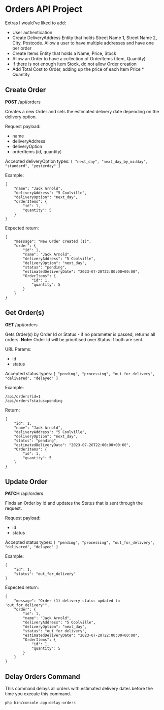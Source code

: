 # Orders API Project
Extras I would've liked to add:
- User authentication
- Create DeliveryAddress Entity that holds Street Name 1, Street Name 2, City, Postcode. Allow a user to have multiple addresses and have one per order
- Create Items Entity that holds a Name, Price, Stock
- Allow an Order to have a collection of OrderItems (Item, Quantity)
- If there is not enough Item Stock, do not allow Order creation
- Add Total Cost to Order, adding up the price of each Item Price * Quantity

## Create Order
**POST** /api/orders

Creates a new Order and sets the estimated delivery date depending on the delivery option.

Request payload:
- name
- deliveryAddress
- deliveryOption
- orderItems (id, quantity)

Accepted deliveryOption types: `[ "next_day", "next_day_by_midday", "standard", "yesterday" ]`

Example:
```
{
    "name": "Jack Arnold",
    "deliveryAddress": "5 Coolville",
    "deliveryOption": "next_day",
    "orderItems": {
        "id": 1,
        "quantity": 5
    }
}
```
Expected return:
```
{
    "message": "New Order created (1)",
    "order": {
        "id": 1,
        "name": "Jack Arnold",
        "deliveryAddress": "5 Coolville",
        "deliveryOption": "next_day",
        "status": "pending",
        "estimatedDeliveryDate": "2023-07-20T22:00:00+00:00",
        "OrderItems": {
            "id": 1,
            "quantity": 5
        }
    }
}
```

## Get Order(s)
**GET** /api/orders

Gets Order(s) by Order Id or Status - if no parameter is passed, returns all orders.
**Note:** Order Id will be prioritised over Status if both are sent.

URL Params:
- id
- status

Accepted status types: `[ "pending", "processing", "out_for_delivery", "delivered", "delayed" ]`

Example:
```
/api/orders?id=1
/api/orders?status=pending
```
Return:
```
{
    "id": 1,
    "name": "Jack Arnold",
    "deliveryAddress": "5 Coolville",
    "deliveryOption": "next_day",
    "status": "pending",
    "estimatedDeliveryDate": "2023-07-20T22:00:00+00:00",
    "OrderItems": {
        "id": 1,
        "quantity": 5
    }
}
```

## Update Order
**PATCH** /api/orders

Finds an Order by Id and updates the Status that is sent through the request.

Request payload:
- id
- status

Accepted status types: `[ "pending", "processing", "out_for_delivery", "delivered", "delayed" ]`

Example:
```
{
    "id": 1,
    "status": "out_for_delivery"
}
```
Expected return:
```
{
    "message": "Order (1) delivery status updated to 'out_for_delivery'",
    "order": {
        "id": 1,
        "name": "Jack Arnold",
        "deliveryAddress": "5 Coolville",
        "deliveryOption": "next_day",
        "status": "out_for_delivery",
        "estimatedDeliveryDate": "2023-07-20T22:00:00+00:00",
        "OrderItems": {
            "id": 1,
            "quantity": 5
        }
    }
}
```

## Delay Orders Command
This command delays all orders with estimated delivery dates before the time you execute this command.
```
php bin/console app:delay-orders
```
